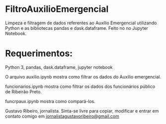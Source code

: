 # FiltroAuxilioEmergencial
Limpeza e filtragem de dados referentes ao Auxílio Emergencial utilizando Python e as bibliotecas pandas e dask.dataframe. Feito no no Jupyter Notebook.

# Requerimentos:

Python 3, pandas, dask.dataframe, jupyter notebook

O arquivo auxilio.ipynb mostra como filtrar os dados do Auxilio emergencial.

funcionarios.ipynb mostra como filtrar os dados dos funcionários público de Ribeirão Preto.

funcrpaux.ipynb mostra como compará-los.

Gustavo Ribeiro, jornalista. Sinta-se livre para copiar, modificar e entrar em contato comigo em
jornalistagustavoribeiro@gmail.com
